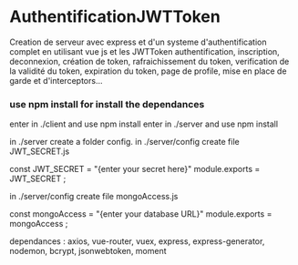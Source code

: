 <h1> AuthentificationJWTToken </h1>
Creation de serveur avec express et d'un systeme d'authentification complet en utilisant vue js et les JWTToken
authentification, inscription, deconnexion, création de token, rafraichissement du token, verification de la validité du token, expiration du token, page de profile, mise en place de garde et d'interceptors...

<h3> use npm install for install the dependances </h3>

enter in ./client and use npm install
enter in ./server and use npm install

in ./server create a folder config.
in ./server/config create file JWT_SECRET.js

const JWT_SECRET = "{enter your secret here}"
module.exports = JWT_SECRET ;

in ./server/config create file mongoAccess.js

const mongoAccess = "{enter your database URL}"
module.exports = mongoAccess ;

dependances : axios, vue-router, vuex, express, express-generator, nodemon, bcrypt, jsonwebtoken, moment
